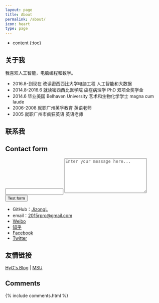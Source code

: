 ```yaml
---
layout: page
title: About
permalink: /about/
icon: heart
type: page
---
```


* content
{:toc}

## 关于我

我喜欢人工智能，电脑编程和数学。



* 2016.8-到现在  改读密西西比大学电脑工程 人工智能和大数据
* 2014.8-2016.6 就读密西西比医学院 癌症病理学 PhD 双项全奖学金
* 2014.6 毕业美国 Belhaven University 艺术和生物化学学士 magna cum laude
* 2006-2008 就职广州英孚教育 英语老师
* 2005 就职广州市疯狂英语 英语老师

## 联系我

## Contact form

<form action="https://getsimpleform.com/messages?form_api_token=970b952628537ad7a2e389fdd91bd127" method="post">
  <!-- the redirect_to is optional, the form will redirect to the referrer on submission -->
  <input type='hidden' name='redirect_to' value='{{ site.url }}{{ site.baseurl }}/page/5thankyou/index.html'  />
  <!-- all your input fields here.... -->
  <input type='text' name='test' />
  <textarea name="message" placeholder="Enter your message here..." id="message" cols="30" rows="7"></textarea>
  <input type='submit' value='Test form' />
</form>

* GitHub：[JizongL](https://github.com/JizongL)
* email：2015rpro@gmail.com
* [Weibo](http://weibo.com/1884297404)
* [知乎](https://www.zhihu.com/people/tmmgeek)
* [Facebook](https://www.facebook.com/jizong.liang)
* [Twitter](https://twitter.com/JizongLiang)




## 友情链接

[HyG's Blog](https://gaohaoyang.github.io/) \| [MSU](http://www.msstate.edu/) 

## Comments

{% include comments.html %}
